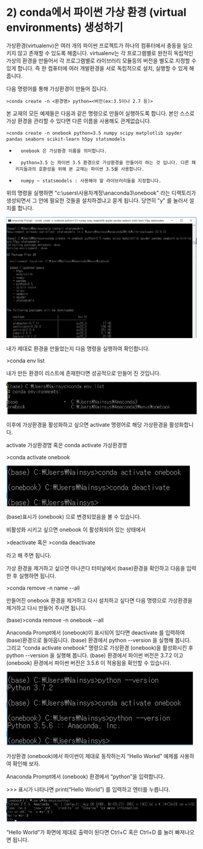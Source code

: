 # 2\)    conda에서 파이썬 가상 환경 \(virtual environments\) 생성하기


  
가상환경\(virtualenv\)은 여러 개의 파이썬 프로젝트가 하나의 컴퓨터에서 충동을 일으키지 않고 존재할 수 있도록 해줍니다. virtualenv는 각 프로그램별로 완전히 독립적인 가상의 환경을 만들어서 각 프로그램별로 라이브러리 모듈등의 버전을 별도로 지정할 수 있게 합니다. 즉 한 컴퓨터에 여러 개발환경을 서로 독립적으로 설치, 실행할 수 있게 해줍니다.

다음 명령어를 통해 가상환경이 만들어 집니다.

```text
>conda create -n <환경명> python=<버전(ex:3.5이나 2.7 등)>
```

본 교재의 모든 예제들은 다음과 같은 명령으로 만들어 실행하도록 합니다. 본인 스스로 가상 환경을 관리할 수 있다면 다른 이름을 사용해도 관계없습니다.

```text
>conda create -n onebook python=3.5 numpy scipy matplotlib spyder pandas seaborn scikit-learn h5py statsmodels
```

-       onebook 은 가상환경 이름을 의미합니다.

-       python=3.5 는 파이썬 3.5 환경으로 가상환경을 만들어라 하는 것 입니다. 다른 패키지들과의 호환성을 위해 본 교재는 파이썬 3.5를 사용합니다.

-       numpy ~ statsmodels : 사용해야 할 라이브러리들을 지정합니다.

위의 명령을 실행하면 "c:\users\사용자계정\anaconda3\onebook" 라는 디렉토리가 생성되면서 그 안에 필요한 것들을 설치하겠냐고 묻게 됩니다. 당연히 "y" 를 눌러서 설치를 합니다.

![](../../../.gitbook/assets/2111-4.png)

내가 제대로 환경을 만들었는지 다음 명령을 실행하여 확인합니다.

&gt;conda env list

내가 만든 환경이 리스트에 존재한다면 성공적으로 만들어 진 것입니다.

![](../../../.gitbook/assets/2111-5.png)

이후에 가상환경을 활성화하고 싶으면 activate 명령어로 해당 가상환경을 활성화합니다.

activate 가상환경명 혹은 conda activate 가상환경명

&gt;conda activate onebook

![](../../../.gitbook/assets/2111-6.png)

\(base\)표시가 \(onebook\) 으로 변경되었음을 볼 수 있습니다.

비활성화 시키고 싶으면 onebook 이 활성화되어 있는 상태에서

&gt;deactivate    혹은     &gt;conda deactivate

라고 해 주면 됩니다.

가상 환경을 제거하고 싶으면 아나콘다 터미널에서 \(base\)환경을 확인하고 다음을 입력한 후 실행하면 됩니다.

&gt;conda remove -n name --all

만들어진 onebook 환경을 제거하고 다시 설치하고 싶다면 다음 명령으로 가상환경을 제거하고 다시 만들어 주시면 됩니다.

\(base\)&gt;conda remove -n onebook --all

Anaconda Prompt에서 \(onebook\)이 표시되어 있다면 deactivate 를 입력하여 \(base\)환경으로 돌아옵니다.  \(base\) 환경에서 python --version 을 실행해 봅니다. 그리고 “conda activate onebook” 명령으로 가상환경 \(onebook\)을 활성화시킨 후 python --version 을 실행해 봅니다. \(base\) 환경에서 파이썬 버전은 3.7.2 이고 \(onebook\) 환경에서 파이썬 버전은 3.5.6 이 적용됨을 확인할 수 있습니다.

![](../../../.gitbook/assets/2111-7.png)

가상환경 \(onebook\)에서 파이썬이 제대로 동작하는지 “Hello Workd” 예제를 사용하여 확인해 보자.

Anaconda Prompt에서 \(onebook\) 환경에서 “python”을 입력합니다.

&gt;&gt;&gt; 표시가 나타나면 print\(“Hello World”\) 를 입력하고 엔터를 누릅니다.

![](../../../.gitbook/assets/2111-8.png)

“Hello World”가 화면에 제대로 출력이 된다면 Ctrl+C 혹은 Ctrl+D 를 눌러 빠져나오면 됩니다.

